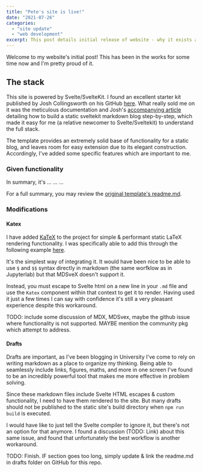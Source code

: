 ```yaml
---
title: "Pete's site is live!"
date: "2021-07-26"
categories: 
  - "site update"
  - "web development"
excerpt: This post details initial release of website - why it exists and how it's made.
---
```


Welcome to my website's initial post! This has been in the works for some time now and I'm pretty proud of it.

## The stack

This site is powered by Svelte/SvelteKit. I found an excellent starter kit published by Josh Collingsworth on his GitHub [here](https://github.com/josh-collinsworth/sveltekit-blog-starter). What really sold me on it was the meticulous documentation and Josh's [accompanying article](https://joshcollinsworth.com/blog/build-static-sveltekit-markdown-blog) detailing how to build a static sveltekit markdown blog step-by-step, which made it easy for me (a relative newcomer to Svelte/Sveltekit) to understand the full stack.

The template provides an extremely solid base of functionality for a static blog, and leaves room for easy extension due to its elegant construction. Accordingly, I've added some specific features which are important to me.


### Given functionality

In summary, it's ... ... ...

For a full summary, you may review the [original template's readme.md](https://github.com/josh-collinsworth/sveltekit-blog-starter/blob/main/README.md).

### Modifications

#### Katex

I have added [KaTeX](https://katex.org/) to the project for simple & performant static LaTeX rendering functionality. I was specifically able to add this through the following example [here](https://svelte.dev/repl/49ff6c089825418888cf804d9dde77bc?version=4.1.0).

It's the simplest way of integrating it. It would have been nice to be able to use `$` and `$$` syntax directly in markdown (the same worfklow as in Jupyterlab) but that MDSveX doesn't support it.

Instead, you must escape to Svelte html on a new line in your `.md` file and use the `Katex` component within that context to get it to render. Having used it just a few times I can say with confidence it's still a very pleasant experience despite this workaround.

TODO: include some discussion of MDX, MDSvex, maybe the github issue where functionality is not supported. MAYBE mention the community pkg which attempt to address.

#### Drafts

Drafts are important, as I've been blogging in University I've come to rely on writing markdown as a place to organize my thinking. Being able to seamlessly include links, figures, maths, and more in one screen I've found to be an incredibly powerful tool that makes me more effective in problem solving.

Since these markdown files include Svelte HTML escapes & custom functionality, I need to have them rendered to the site. But many drafts should not be published to the static site's build directory when `npm run build` is executed. 

I would have like to just tell the Svelte compiler to ignore it, but there's not an option for that anymore. I found a discussion (TODO: Link) about this same issue, and found that unfortunately the best workflow is another workaround.

TODO: Finish. IF section goes too long, simply update & link the readme.md in drafts folder on GitHub for this repo.

